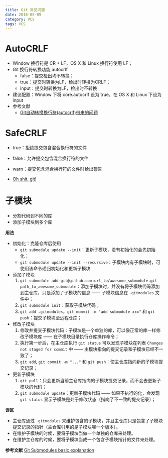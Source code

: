 ```yaml
---
title: Git 常见问题
date: 2016-08-09
category: VCS
tags: VCS
---
```



# AutoCRLF
- Window 换行符是 CR + LF，OS X 和 Linux 换行符使用 LF；
- Git 换行符转换功能 autocrlf
    - false：提交检出均不转换；
    - true：提交时转换为LF，检出时转换为CRLF；
    - input：提交时转换为LF，检出时不转换
- 建议配置：Window 下将 core.autocrlf 设为 true，在 OS X 和 Linux 下设为 input
- 参考文献
    - [Git自动转换换行符(autocrlf)带来的问题](http://www.luckyonecn.com/blog/git-auto-crlf-problem/)

# SafeCRLF
- true：拒绝提交包含混合换行符的文件
- false：允许提交包含混合换行符的文件
- warn：提交包含混合换行符的文件时给出警告

- [Oh shit, git!](http://ohshitgit.com/)

# 子模块
- 分割代码到不同的库
- 添加子模块到多个库

**用法**

- 初始化：克隆仓库后使用
    - `git submodule update --init`：更新子模块，没有初始化的会先初始化；
    - `git submodule update --init --recursive`：子模块内有子模块时，可使用该命令递归初始化和更新子模块
- 添加子模块
    1. `git submodule add git@github.com:url_to/awesome_submodule.git path_to_awesome_submodule`：添加子模块时，并没有将子模块代码添加到主仓库，只是添加了子模块的信息 —— 子模块信息在 `.gitmodules` 文件中；
    2. `git submodule init`：获取子模块代码；
    3. `git add .gitmodules`，`git mommit -m "add submodule xxx"` 和 `git push`：提交子模块至远程仓库；
- 修改子模块
    1. 修改并提交子模块代码：子模块是一个单独的库，可以像正常的库一样修改子模块库 —— 在子模块目录执行仓库操作命令；
    2. 执行第一步后，在主仓库执行 `git status` 可以发现子模块在列表 `Changes not staged for commit` 中 —— 主模块指向的提交记录和子模块已经不一致了；
    3. `git add`, `git commit -m "..."` 和 `git push`：使主仓库指向新的子模块提交记录；
- 更新子模块
    1. `git pull`：只会更新当前主仓库指向的子模块提交记录，而不会去更新子模块的代码；
    2. `git submodule update`：更新子模块代码 —— 如果不执行的化，会发现 `git status` 显示子模块是处于修改状态（指向了不一致的提交记录）；

**误区**

- 主仓库通过 `.gitmodules` 来维护包含的子模块，并且主仓库只是包含了子模块提交记录的指针（主仓库引用的是子模块哪一个版本）。
- 在维护子模块的时候，要将子模块当做一个单独的仓库来处理。
- 在维护主仓库的时候，要将子模块当成一个包含子模块指针的文件来处理。
    
**参考文献**
[Git Submodules basic explanation](https://gist.github.com/gitaarik/8735255)
